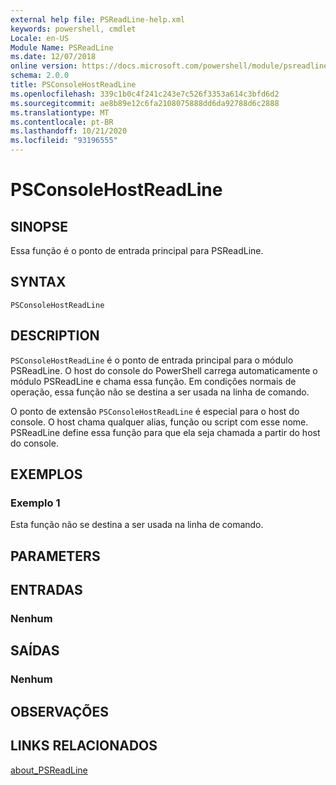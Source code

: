 ```yaml
---
external help file: PSReadLine-help.xml
keywords: powershell, cmdlet
Locale: en-US
Module Name: PSReadLine
ms.date: 12/07/2018
online version: https://docs.microsoft.com/powershell/module/psreadline/psconsolehostreadline?view=powershell-6&WT.mc_id=ps-gethelp
schema: 2.0.0
title: PSConsoleHostReadLine
ms.openlocfilehash: 339c1b0c4f241c243e7c526f3353a614c3bfd6d2
ms.sourcegitcommit: ae8b89e12c6fa2108075888dd6da92788d6c2888
ms.translationtype: MT
ms.contentlocale: pt-BR
ms.lasthandoff: 10/21/2020
ms.locfileid: "93196555"
---
```

# PSConsoleHostReadLine

## SINOPSE
Essa função é o ponto de entrada principal para PSReadLine.

## SYNTAX

```
PSConsoleHostReadLine
```

## DESCRIPTION

`PSConsoleHostReadLine` é o ponto de entrada principal para o módulo PSReadLine. O host do console do PowerShell carrega automaticamente o módulo PSReadLine e chama essa função. Em condições normais de operação, essa função não se destina a ser usada na linha de comando.

O ponto de extensão `PSConsoleHostReadLine` é especial para o host do console. O host chama qualquer alias, função ou script com esse nome. PSReadLine define essa função para que ela seja chamada a partir do host do console.

## EXEMPLOS

### Exemplo 1

Esta função não se destina a ser usada na linha de comando.

## PARAMETERS

## ENTRADAS

### Nenhum

## SAÍDAS

### Nenhum

## OBSERVAÇÕES

## LINKS RELACIONADOS

[about_PSReadLine](./About/about_PSReadLine.md)
